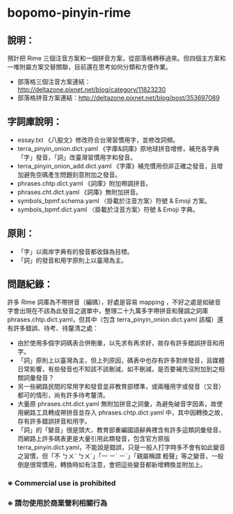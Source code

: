 # bopomo-pinyin-rime
## 說明：
預計把 Rime 三個注音方案和一個拼音方案，從部落格轉移過來。但四個主方案和一堆附屬方案交替關聯，目前還在思考如何分類和方便作業。
- 部落格三個注音方案連結：http://deltazone.pixnet.net/blog/category/11823230
- 部落格拼音方案連結：http://deltazone.pixnet.net/blog/post/353697089

## 字詞庫說明：
- essay.txt 《八股文》修改符合台灣習慣用字，並修改詞頻。
- terra_pinyin_onion.dict.yaml 《字庫&詞庫》原地球拼音增修，補充各字典「字」發音，「詞」改臺灣習慣用字和發音。
- terra_pinyin_onion_add.dict.yaml 《字庫》補充慣用但非正確之發音，且增加避免空碼產生問題刻意附加之發音。
- phrases.chtp.dict.yaml 《詞庫》附加帶調拼音。
- phrases.cht.dict.yaml 《詞庫》無附加拼音。
- symbols_bpmf.schema.yaml  〈掛載於注音方案〉符號 & Emoji 方案。
- symbols_bpmf.dict.yaml  〈掛載於注音方案〉符號 & Emoji 字典。

## 原則：
- 「字」以兩岸字典有的發音都收錄為目標。
- 「詞」的發音和用字原則上以臺灣為主。

## 問題紀錄：
許多 Rime 詞庫為不帶拼音（編碼），好處是容易 mapping ，不好之處是如破音字會出現在不該為此發音之選單中，整理二十九萬多字帶拼音和聲調之詞庫 phrases.chtp.dict.yaml，但其中（包含 terra_pinyin_onion.dict.yaml 該檔）還有許多錯誤、待考、待釐清之處：
- 由於使用多個字詞碼表合併刪重，以先求有再求好，故存有許多錯誤拼音和用字。
- 「詞」原則上以臺灣為主，但上列原因，碼表中也存有許多對岸發音，且媒體日常影響，有些發音也不知該不該刪減，如不刪減，是否要補充沒附加到之相關詞彙發音？
- 另一些網路民間的常用字和發音並非教育部標準，或兩種用字或發音（又音）都可的情形，尚有許多待考釐清。
- 大量原 phrases.cht.dict.yaml 無附加拼音之詞彙，為避免破音字因素，故使用網路工具轉成帶拼音並存入 phrases.chtp.dict.yaml 中，其中因轉換之故，存有許多錯誤拼音和用字。
- 「詞」的「變音」很是頭大，教育部重編國語辭典裡含有許多這類詞彙發音，而網路上許多碼表更是大量引用此類發音，包含官方原版 terra_pinyin.dict.yaml，不能說是錯誤，只是一般人打字時多不會有如此變音之習慣，但「不 ㄅㄨˋ ㄅㄨˊ」「一 ㄧˊ ㄧˋ」「親屬稱謂 輕聲」等之變音，一般倒是很常慣用，轉換時如有注意，會把這些變音都新增轉換並附加上。

###  ※ Commercial use is prohibited
###  ※ 請勿使用於商業營利相關行為

